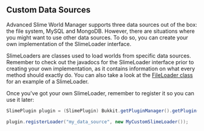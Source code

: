 ## Custom Data Sources

Advanced Slime World Manager supports three data sources out of the box: the file system, MySQL and MongoDB. However, there are situations where you might want to use other data sources. To do so, you can create your own implementation of the SlimeLoader interface.

SlimeLoaders are classes used to load worlds from specific data sources. Remember to check out the javadocs for the SlimeLoader interface prior to creating your own implementation, as it contains information on what every method should exactly do. You can also take a look at the [FileLoader class](../../plugin/src/main/java/com/grinderwolf/swm/plugin/loaders/file/FileLoader.java) for an example of a SlimeLoader.

Once you've got your own SlimeLoader, remember to register it so you can use it later:
```java
SlimePlugin plugin = (SlimePlugin) Bukkit.getPluginManager().getPlugin("SlimeWorldManager");

plugin.registerLoader("my_data_source", new MyCustomSlimeLoader());
```
